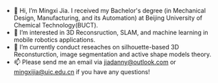 - 👋 Hi, I’m Mingxi Jia. I received my Bachelor's degree (in Mechanical Design, Manufacturing, and its Automation) at Beijing University of Chemical Technology(BUCT). 
- 👀 I’m interested in 3D Reconsruction, SLAM, and machine learning in mobile robotics applications.
- 🌱 I’m currently conduct reseaches on silhouette-based 3D Reconsturction, image segmentation and active shape models theory.
- 📫 Please send me an email via jiadanny@outlook.com or mingxijia@uic.edu.cn if you have any questions!

<!---
SaulBatman/SaulBatman is a ✨ special ✨ repository because its `README.md` (this file) appears on your GitHub profile.
You can click the Preview link to take a look at your changes.
--->
